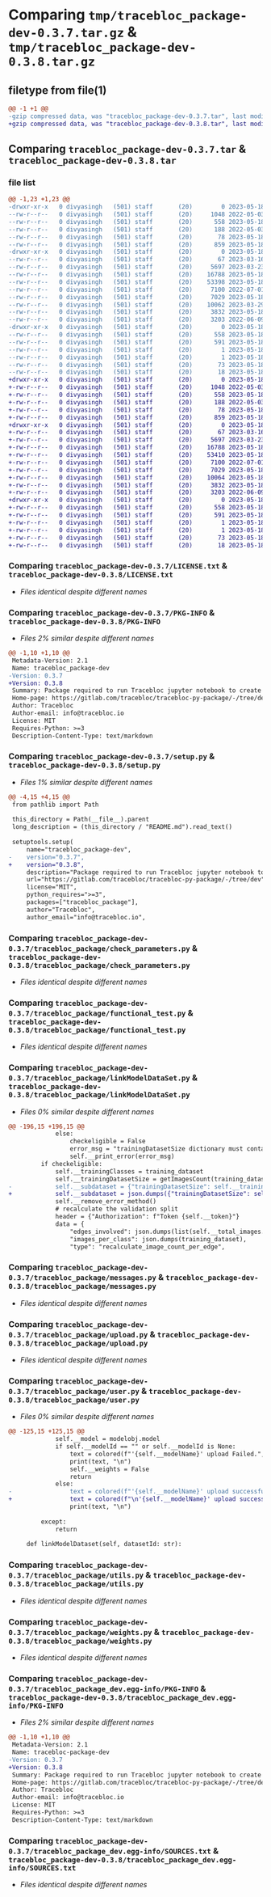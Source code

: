 # Comparing `tmp/tracebloc_package-dev-0.3.7.tar.gz` & `tmp/tracebloc_package-dev-0.3.8.tar.gz`

## filetype from file(1)

```diff
@@ -1 +1 @@
-gzip compressed data, was "tracebloc_package-dev-0.3.7.tar", last modified: Thu May 18 06:01:48 2023, max compression
+gzip compressed data, was "tracebloc_package-dev-0.3.8.tar", last modified: Thu May 18 06:24:20 2023, max compression
```

## Comparing `tracebloc_package-dev-0.3.7.tar` & `tracebloc_package-dev-0.3.8.tar`

### file list

```diff
@@ -1,23 +1,23 @@
-drwxr-xr-x   0 divyasingh   (501) staff       (20)        0 2023-05-18 06:01:48.668061 tracebloc_package-dev-0.3.7/
--rw-r--r--   0 divyasingh   (501) staff       (20)     1048 2022-05-03 09:10:47.000000 tracebloc_package-dev-0.3.7/LICENSE.txt
--rw-r--r--   0 divyasingh   (501) staff       (20)      558 2023-05-18 06:01:48.668177 tracebloc_package-dev-0.3.7/PKG-INFO
--rw-r--r--   0 divyasingh   (501) staff       (20)      188 2022-05-03 09:10:47.000000 tracebloc_package-dev-0.3.7/README.md
--rw-r--r--   0 divyasingh   (501) staff       (20)       78 2023-05-18 06:01:48.668558 tracebloc_package-dev-0.3.7/setup.cfg
--rw-r--r--   0 divyasingh   (501) staff       (20)      859 2023-05-18 06:01:04.000000 tracebloc_package-dev-0.3.7/setup.py
-drwxr-xr-x   0 divyasingh   (501) staff       (20)        0 2023-05-18 06:01:48.666620 tracebloc_package-dev-0.3.7/tracebloc_package/
--rw-r--r--   0 divyasingh   (501) staff       (20)       67 2023-03-16 07:45:22.000000 tracebloc_package-dev-0.3.7/tracebloc_package/__init__.py
--rw-r--r--   0 divyasingh   (501) staff       (20)     5697 2023-03-23 06:34:00.000000 tracebloc_package-dev-0.3.7/tracebloc_package/check_parameters.py
--rw-r--r--   0 divyasingh   (501) staff       (20)    16788 2023-05-18 06:00:22.000000 tracebloc_package-dev-0.3.7/tracebloc_package/functional_test.py
--rw-r--r--   0 divyasingh   (501) staff       (20)    53398 2023-05-18 06:00:22.000000 tracebloc_package-dev-0.3.7/tracebloc_package/linkModelDataSet.py
--rw-r--r--   0 divyasingh   (501) staff       (20)     7100 2022-07-01 07:02:58.000000 tracebloc_package-dev-0.3.7/tracebloc_package/messages.py
--rw-r--r--   0 divyasingh   (501) staff       (20)     7029 2023-05-18 06:00:22.000000 tracebloc_package-dev-0.3.7/tracebloc_package/upload.py
--rw-r--r--   0 divyasingh   (501) staff       (20)    10062 2023-03-29 10:34:00.000000 tracebloc_package-dev-0.3.7/tracebloc_package/user.py
--rw-r--r--   0 divyasingh   (501) staff       (20)     3832 2023-05-18 06:00:22.000000 tracebloc_package-dev-0.3.7/tracebloc_package/utils.py
--rw-r--r--   0 divyasingh   (501) staff       (20)     3203 2022-06-09 14:39:28.000000 tracebloc_package-dev-0.3.7/tracebloc_package/weights.py
-drwxr-xr-x   0 divyasingh   (501) staff       (20)        0 2023-05-18 06:01:48.667877 tracebloc_package-dev-0.3.7/tracebloc_package_dev.egg-info/
--rw-r--r--   0 divyasingh   (501) staff       (20)      558 2023-05-18 06:01:48.000000 tracebloc_package-dev-0.3.7/tracebloc_package_dev.egg-info/PKG-INFO
--rw-r--r--   0 divyasingh   (501) staff       (20)      591 2023-05-18 06:01:48.000000 tracebloc_package-dev-0.3.7/tracebloc_package_dev.egg-info/SOURCES.txt
--rw-r--r--   0 divyasingh   (501) staff       (20)        1 2023-05-18 06:01:48.000000 tracebloc_package-dev-0.3.7/tracebloc_package_dev.egg-info/dependency_links.txt
--rw-r--r--   0 divyasingh   (501) staff       (20)        1 2023-05-18 06:01:48.000000 tracebloc_package-dev-0.3.7/tracebloc_package_dev.egg-info/not-zip-safe
--rw-r--r--   0 divyasingh   (501) staff       (20)       73 2023-05-18 06:01:48.000000 tracebloc_package-dev-0.3.7/tracebloc_package_dev.egg-info/requires.txt
--rw-r--r--   0 divyasingh   (501) staff       (20)       18 2023-05-18 06:01:48.000000 tracebloc_package-dev-0.3.7/tracebloc_package_dev.egg-info/top_level.txt
+drwxr-xr-x   0 divyasingh   (501) staff       (20)        0 2023-05-18 06:24:20.633715 tracebloc_package-dev-0.3.8/
+-rw-r--r--   0 divyasingh   (501) staff       (20)     1048 2022-05-03 09:10:47.000000 tracebloc_package-dev-0.3.8/LICENSE.txt
+-rw-r--r--   0 divyasingh   (501) staff       (20)      558 2023-05-18 06:24:20.633804 tracebloc_package-dev-0.3.8/PKG-INFO
+-rw-r--r--   0 divyasingh   (501) staff       (20)      188 2022-05-03 09:10:47.000000 tracebloc_package-dev-0.3.8/README.md
+-rw-r--r--   0 divyasingh   (501) staff       (20)       78 2023-05-18 06:24:20.634100 tracebloc_package-dev-0.3.8/setup.cfg
+-rw-r--r--   0 divyasingh   (501) staff       (20)      859 2023-05-18 06:21:30.000000 tracebloc_package-dev-0.3.8/setup.py
+drwxr-xr-x   0 divyasingh   (501) staff       (20)        0 2023-05-18 06:24:20.632388 tracebloc_package-dev-0.3.8/tracebloc_package/
+-rw-r--r--   0 divyasingh   (501) staff       (20)       67 2023-03-16 07:45:22.000000 tracebloc_package-dev-0.3.8/tracebloc_package/__init__.py
+-rw-r--r--   0 divyasingh   (501) staff       (20)     5697 2023-03-23 06:34:00.000000 tracebloc_package-dev-0.3.8/tracebloc_package/check_parameters.py
+-rw-r--r--   0 divyasingh   (501) staff       (20)    16788 2023-05-18 06:00:22.000000 tracebloc_package-dev-0.3.8/tracebloc_package/functional_test.py
+-rw-r--r--   0 divyasingh   (501) staff       (20)    53410 2023-05-18 06:21:00.000000 tracebloc_package-dev-0.3.8/tracebloc_package/linkModelDataSet.py
+-rw-r--r--   0 divyasingh   (501) staff       (20)     7100 2022-07-01 07:02:58.000000 tracebloc_package-dev-0.3.8/tracebloc_package/messages.py
+-rw-r--r--   0 divyasingh   (501) staff       (20)     7029 2023-05-18 06:00:22.000000 tracebloc_package-dev-0.3.8/tracebloc_package/upload.py
+-rw-r--r--   0 divyasingh   (501) staff       (20)    10064 2023-05-18 06:23:40.000000 tracebloc_package-dev-0.3.8/tracebloc_package/user.py
+-rw-r--r--   0 divyasingh   (501) staff       (20)     3832 2023-05-18 06:00:22.000000 tracebloc_package-dev-0.3.8/tracebloc_package/utils.py
+-rw-r--r--   0 divyasingh   (501) staff       (20)     3203 2022-06-09 14:39:28.000000 tracebloc_package-dev-0.3.8/tracebloc_package/weights.py
+drwxr-xr-x   0 divyasingh   (501) staff       (20)        0 2023-05-18 06:24:20.633559 tracebloc_package-dev-0.3.8/tracebloc_package_dev.egg-info/
+-rw-r--r--   0 divyasingh   (501) staff       (20)      558 2023-05-18 06:24:20.000000 tracebloc_package-dev-0.3.8/tracebloc_package_dev.egg-info/PKG-INFO
+-rw-r--r--   0 divyasingh   (501) staff       (20)      591 2023-05-18 06:24:20.000000 tracebloc_package-dev-0.3.8/tracebloc_package_dev.egg-info/SOURCES.txt
+-rw-r--r--   0 divyasingh   (501) staff       (20)        1 2023-05-18 06:24:20.000000 tracebloc_package-dev-0.3.8/tracebloc_package_dev.egg-info/dependency_links.txt
+-rw-r--r--   0 divyasingh   (501) staff       (20)        1 2023-05-18 06:24:20.000000 tracebloc_package-dev-0.3.8/tracebloc_package_dev.egg-info/not-zip-safe
+-rw-r--r--   0 divyasingh   (501) staff       (20)       73 2023-05-18 06:24:20.000000 tracebloc_package-dev-0.3.8/tracebloc_package_dev.egg-info/requires.txt
+-rw-r--r--   0 divyasingh   (501) staff       (20)       18 2023-05-18 06:24:20.000000 tracebloc_package-dev-0.3.8/tracebloc_package_dev.egg-info/top_level.txt
```

### Comparing `tracebloc_package-dev-0.3.7/LICENSE.txt` & `tracebloc_package-dev-0.3.8/LICENSE.txt`

 * *Files identical despite different names*

### Comparing `tracebloc_package-dev-0.3.7/PKG-INFO` & `tracebloc_package-dev-0.3.8/PKG-INFO`

 * *Files 2% similar despite different names*

```diff
@@ -1,10 +1,10 @@
 Metadata-Version: 2.1
 Name: tracebloc_package-dev
-Version: 0.3.7
+Version: 0.3.8
 Summary: Package required to run Tracebloc jupyter notebook to create experiment
 Home-page: https://gitlab.com/tracebloc/tracebloc-py-package/-/tree/dev
 Author: Tracebloc
 Author-email: info@tracebloc.io
 License: MIT
 Requires-Python: >=3
 Description-Content-Type: text/markdown
```

### Comparing `tracebloc_package-dev-0.3.7/setup.py` & `tracebloc_package-dev-0.3.8/setup.py`

 * *Files 1% similar despite different names*

```diff
@@ -4,15 +4,15 @@
 from pathlib import Path
 
 this_directory = Path(__file__).parent
 long_description = (this_directory / "README.md").read_text()
 
 setuptools.setup(
     name="tracebloc_package-dev",
-    version="0.3.7",
+    version="0.3.8",
     description="Package required to run Tracebloc jupyter notebook to create experiment",
     url="https://gitlab.com/tracebloc/tracebloc-py-package/-/tree/dev",
     license="MIT",
     python_requires=">=3",
     packages=["tracebloc_package"],
     author="Tracebloc",
     author_email="info@tracebloc.io",
```

### Comparing `tracebloc_package-dev-0.3.7/tracebloc_package/check_parameters.py` & `tracebloc_package-dev-0.3.8/tracebloc_package/check_parameters.py`

 * *Files identical despite different names*

### Comparing `tracebloc_package-dev-0.3.7/tracebloc_package/functional_test.py` & `tracebloc_package-dev-0.3.8/tracebloc_package/functional_test.py`

 * *Files identical despite different names*

### Comparing `tracebloc_package-dev-0.3.7/tracebloc_package/linkModelDataSet.py` & `tracebloc_package-dev-0.3.8/tracebloc_package/linkModelDataSet.py`

 * *Files 0% similar despite different names*

```diff
@@ -196,15 +196,15 @@
             else:
                 checkeligible = False
                 error_msg = "trainingDatasetSize dictionary must contain all classes that are present in the dataset. Customisation in terms of classes is not allowed."
                 self.__print_error(error_msg)
         if checkeligible:
             self.__trainingClasses = training_dataset
             self.__trainingDatasetSize = getImagesCount(training_dataset)
-            self.__subdataset = {"trainingDatasetSize": self.__trainingDatasetSize, "trainingClasses": self.__trainingClasses}
+            self.__subdataset = json.dumps({"trainingDatasetSize": self.__trainingDatasetSize, "trainingClasses": self.__trainingClasses})
             self.__remove_error_method()
             # recalculate the validation split
             header = {"Authorization": f"Token {self.__token}"}
             data = {
                 "edges_involved": json.dumps(list(self.__total_images.keys())),
                 "images_per_class": json.dumps(training_dataset),
                 "type": "recalculate_image_count_per_edge",
```

### Comparing `tracebloc_package-dev-0.3.7/tracebloc_package/messages.py` & `tracebloc_package-dev-0.3.8/tracebloc_package/messages.py`

 * *Files identical despite different names*

### Comparing `tracebloc_package-dev-0.3.7/tracebloc_package/upload.py` & `tracebloc_package-dev-0.3.8/tracebloc_package/upload.py`

 * *Files identical despite different names*

### Comparing `tracebloc_package-dev-0.3.7/tracebloc_package/user.py` & `tracebloc_package-dev-0.3.8/tracebloc_package/user.py`

 * *Files 0% similar despite different names*

```diff
@@ -125,15 +125,15 @@
             self.__model = modelobj.model
             if self.__modelId == "" or self.__modelId is None:
                 text = colored(f"'{self.__modelName}' upload Failed.", "red")
                 print(text, "\n")
                 self.__weights = False
                 return
             else:
-                text = colored(f"'{self.__modelName}' upload successful.", "green")
+                text = colored(f"\n'{self.__modelName}' upload successful.", "green")
                 print(text, "\n")
 
         except:
             return
 
     def linkModelDataset(self, datasetId: str):
```

### Comparing `tracebloc_package-dev-0.3.7/tracebloc_package/utils.py` & `tracebloc_package-dev-0.3.8/tracebloc_package/utils.py`

 * *Files identical despite different names*

### Comparing `tracebloc_package-dev-0.3.7/tracebloc_package/weights.py` & `tracebloc_package-dev-0.3.8/tracebloc_package/weights.py`

 * *Files identical despite different names*

### Comparing `tracebloc_package-dev-0.3.7/tracebloc_package_dev.egg-info/PKG-INFO` & `tracebloc_package-dev-0.3.8/tracebloc_package_dev.egg-info/PKG-INFO`

 * *Files 2% similar despite different names*

```diff
@@ -1,10 +1,10 @@
 Metadata-Version: 2.1
 Name: tracebloc-package-dev
-Version: 0.3.7
+Version: 0.3.8
 Summary: Package required to run Tracebloc jupyter notebook to create experiment
 Home-page: https://gitlab.com/tracebloc/tracebloc-py-package/-/tree/dev
 Author: Tracebloc
 Author-email: info@tracebloc.io
 License: MIT
 Requires-Python: >=3
 Description-Content-Type: text/markdown
```

### Comparing `tracebloc_package-dev-0.3.7/tracebloc_package_dev.egg-info/SOURCES.txt` & `tracebloc_package-dev-0.3.8/tracebloc_package_dev.egg-info/SOURCES.txt`

 * *Files identical despite different names*

